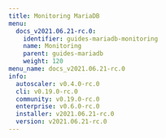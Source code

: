 ```yaml
---
title: Monitoring MariaDB
menu:
  docs_v2021.06.21-rc.0:
    identifier: guides-mariadb-monitoring
    name: Monitoring
    parent: guides-mariadb
    weight: 120
menu_name: docs_v2021.06.21-rc.0
info:
  autoscaler: v0.4.0-rc.0
  cli: v0.19.0-rc.0
  community: v0.19.0-rc.0
  enterprise: v0.6.0-rc.0
  installer: v2021.06.21-rc.0
  version: v2021.06.21-rc.0
---
```


